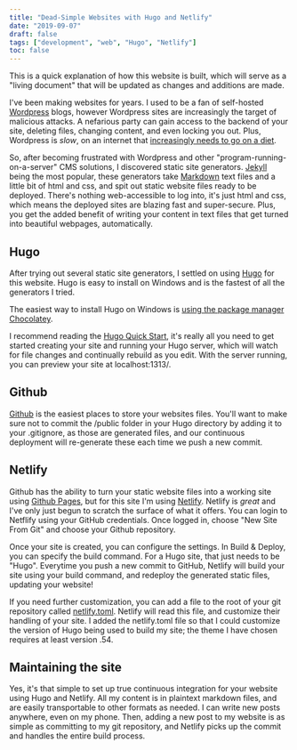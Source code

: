 ```yaml
---
title: "Dead-Simple Websites with Hugo and Netlify"
date: "2019-09-07"
draft: false
tags: ["development", "web", "Hugo", "Netlify"]
toc: false
---
```

This is a quick explanation of how this website is built, which will serve as a "living document" that will be updated as changes and additions are made.

I've been making websites for years. I used to be a fan of self-hosted [Wordpress](https://wordpress.org/) blogs, however Wordpress sites are increasingly the target of malicious attacks. A nefarious party can gain access to the backend of your site, deleting files, changing content, and even locking you out. Plus, Wordpress is _slow_, on an internet that [increasingly needs to go on a diet](https://blog.codinghorror.com/an-exercise-program-for-the-fat-web/).

So, after becoming frustrated with Wordpress and other "program-running-on-a-server" CMS solutions, I discovered static site generators. [Jekyll](https://jekyllrb.com/) being the most popular, these generators take [Markdown](https://daringfireball.net/projects/markdown/) text files and a little bit of html and css, and spit out static website files ready to be deployed. There's nothing web-accessible to log into, it's just html and css, which means the deployed sites are blazing fast and super-secure. Plus, you get the added benefit of writing your content in text files that get turned into beautiful webpages, automatically.

## Hugo

After trying out several static site generators, I settled on using [Hugo](https://gohugo.io/) for this website. Hugo is easy to install on Windows and is the fastest of all the generators I tried.

The easiest way to install Hugo on Windows is [using the package manager Chocolatey](https://gohugo.io/getting-started/installing/#chocolatey-windows).

I recommend reading the [Hugo Quick Start](https://gohugo.io/getting-started/quick-start/), it's really all you need to get started creating your site and running your Hugo server, which will watch for file changes and continually rebuild as you edit. With the server running, you can preview your site at localhost:1313/.

## Github

[Github](https://github.com/) is the easiest places to store your websites files. You'll want to make sure not to commit the /public folder in your Hugo directory by adding it to your .gitignore, as those are generated files, and our continuous deployment will re-generate these each time we push a new commit.

## Netlify

Github has the ability to turn your static website files into a working site using [Github Pages](https://pages.github.com/), but for this site I'm using [Netlify](https://www.netlify.com/). Netlify is *great* and I've only just begun to scratch the surface of what it offers. You can login to Netflify using your GitHub credentials. Once logged in, choose "New Site From Git" and choose your Github repository.

Once your site is created, you can configure the settings. In Build & Deploy, you can specify the build command. For a Hugo site, that just needs to be "Hugo". Everytime you push a new commit to GitHub, Netlify will build your site using your build command, and redeploy the generated static files, updating your website!

If you need further customization, you can add a file to the root of your git repository called [netlify.toml](https://www.netlify.com/docs/netlify-toml-reference/). Netlify will read this file, and customize their handling of your site. I added the netlify.toml file so that I could customize the version of Hugo being used to build my site; the theme I have chosen requires at least version .54.

## Maintaining the site

Yes, it's that simple to set up true continuous integration for your website using Hugo and Netlify. All my content is in plaintext markdown files, and are easily transportable to other formats as needed. I can write new posts anywhere, even on my phone. Then, adding a new post to my website is as simple as committing to my git repository, and Netlify picks up the commit and handles the entire build process.
